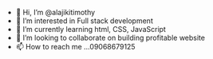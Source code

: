 - 👋 Hi, I’m @alajikitimothy
- 👀 I’m interested in Full stack development
- 🌱 I’m currently learning html, CSS, JavaScript
- 💞️ I’m looking to collaborate on building profitable website
- 📫 How to reach me ...09068679125

<!---
alajikitimothy/alajikitimothy is a ✨ special ✨ repository because its `README.md` (this file) appears on your GitHub profile.
You can click the Preview link to take a look at your changes.
--->
